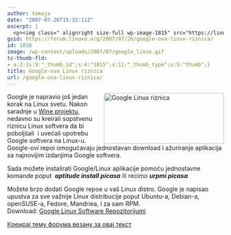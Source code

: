 ```yaml
---
author: tomaja
date: "2007-07-26T15:32:11Z"
excerpt: |
  <p><img class=" alignright size-full wp-image-1815" src="https://linuxo.org/wp-content/uploads/2007/07/google_linux.gif" alt="Google Linux riznica" title="Google Linux riznica" width="279" height="118" align="right" />Google je napravio jo&scaron; jedan korak na Linux svetu. Nakon saradnje u <a href="http://www.winehq.org/" target="_blank">Wine projektu</a>, nedavno su kreirali sopstvenu riznicu Linux softvera da bi pobolj&scaron;ali&nbsp; i uvećali upotrebu Google softvera na Linux-u. Google-ovi repoi omogućavaju jednostavan download i ažuriranje aplikacija sa najnovijim izdanjima Google softvera.</p> <p style="margin-bottom: 0in">Sada možete instalirati Google/Linux aplikacije pomoću jednostavne komande poput&nbsp; <strong><em>aptitude install picasa</em></strong> ili recimo <strong><em>urpmi picasa</em></strong> </p>  Možete brzo dodati Google repoe u va&scaron; Linux distro. Google je napisao upustva za sve važnije Linux distribucije poput Ubuntu-a, Debian-a, openSUSE-a, Fedore, Mandriea, i za sam RPM.<br /> Download: <a href="http://www.google.com/linuxrepositories/index.html" target="_blank">Google Linux Software Repozitorijumi</a><br />
guid: https://forum.linuxo.org/2007/07/26/google-ova-linux-riznica/
id: 1816
image: /wp-content/uploads/2007/07/google_linux.gif
tc-thumb-fld:
- a:2:{s:9:"_thumb_id";s:4:"1815";s:11:"_thumb_type";s:5:"thumb";}
title: Google-ova Linux riznica
url: /google-ova-linux-riznica/
---
```

<img class=" alignright size-full wp-image-1815" src="https://linuxo.org/wp-content/uploads/2007/07/google_linux.gif" alt="Google Linux riznica" title="Google Linux riznica" width="279" height="118" align="right" />Google je napravio jo&scaron; jedan korak na Linux svetu. Nakon saradnje u <a href="http://www.winehq.org/" target="_blank">Wine projektu</a>, nedavno su kreirali sopstvenu riznicu Linux softvera da bi pobolj&scaron;ali&nbsp; i uvećali upotrebu Google softvera na Linux-u. Google-ovi repoi omogućavaju jednostavan download i ažuriranje aplikacija sa najnovijim izdanjima Google softvera.

<p style="margin-bottom: 0in">
  Sada možete instalirati Google/Linux aplikacije pomoću jednostavne komande poput&nbsp; <strong><em>aptitude install picasa</em></strong> ili recimo <strong><em>urpmi picasa</em></strong>
</p>

Možete brzo dodati Google repoe u va&scaron; Linux distro. Google je napisao upustva za sve važnije Linux distribucije poput Ubuntu-a, Debian-a, openSUSE-a, Fedore, Mandriea, i za sam RPM.  
Download: <a href="http://www.google.com/linuxrepositories/index.html" target="_blank">Google Linux Software Repozitorijumi</a>  
<!--break-->

[Креирај тему форума везану за овај текст](https://linuxo.org/nova-tema-na-forumu/?se_pid=1816)